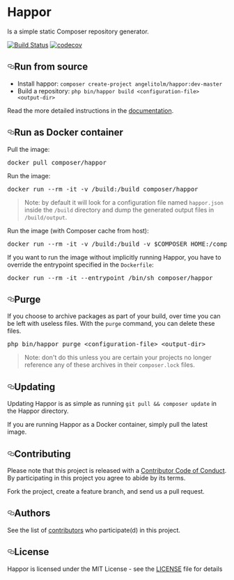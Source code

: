 # Happor
Is a simple static Composer repository generator.
<p><a href="https://travis-ci.org/composer/satis" rel="nofollow"><img src="https://camo.githubusercontent.com/770aad8227e550bb1958b38bce5430dea32f4bb9/68747470733a2f2f7472617669732d63692e6f72672f636f6d706f7365722f73617469732e7376673f6272616e63683d6d6173746572" alt="Build Status" data-canonical-src="https://travis-ci.org/composer/satis.svg?branch=master" style="max-width:100%;"></a>
<a href="https://codecov.io/gh/composer/satis" rel="nofollow"><img src="https://camo.githubusercontent.com/98acb1573f5e05041077f2e102ced22a64194b63/68747470733a2f2f636f6465636f762e696f2f67682f636f6d706f7365722f73617469732f6272616e63682f6d61737465722f67726170682f62616467652e737667" alt="codecov" data-canonical-src="https://codecov.io/gh/composer/satis/branch/master/graph/badge.svg" style="max-width:100%;"></a></p>
<h2><a id="user-content-run-from-source" class="anchor" aria-hidden="true" href="#run-from-source"><svg class="octicon octicon-link" viewBox="0 0 16 16" version="1.1" width="16" height="16" aria-hidden="true"><path fill-rule="evenodd" d="M4 9h1v1H4c-1.5 0-3-1.69-3-3.5S2.55 3 4 3h4c1.45 0 3 1.69 3 3.5 0 1.41-.91 2.72-2 3.25V8.59c.58-.45 1-1.27 1-2.09C10 5.22 8.98 4 8 4H4c-.98 0-2 1.22-2 2.5S3 9 4 9zm9-3h-1v1h1c1 0 2 1.22 2 2.5S13.98 12 13 12H9c-.98 0-2-1.22-2-2.5 0-.83.42-1.64 1-2.09V6.25c-1.09.53-2 1.84-2 3.25C6 11.31 7.55 13 9 13h4c1.45 0 3-1.69 3-3.5S14.5 6 13 6z"></path></svg></a>Run from source</h2>
<ul>
<li>Install happor: <code>composer create-project angelitolm/happor:dev-master</code></li>
<li>Build a repository: <code>php bin/happor build &lt;configuration-file&gt; &lt;output-dir&gt;</code></li>
</ul>
<p>Read the more detailed instructions in the <a href="https://getcomposer.org/doc/articles/handling-private-packages-with-satis.md" rel="nofollow">documentation</a>.</p>
<h2><a id="user-content-run-as-docker-container" class="anchor" aria-hidden="true" href="#run-as-docker-container"><svg class="octicon octicon-link" viewBox="0 0 16 16" version="1.1" width="16" height="16" aria-hidden="true"><path fill-rule="evenodd" d="M4 9h1v1H4c-1.5 0-3-1.69-3-3.5S2.55 3 4 3h4c1.45 0 3 1.69 3 3.5 0 1.41-.91 2.72-2 3.25V8.59c.58-.45 1-1.27 1-2.09C10 5.22 8.98 4 8 4H4c-.98 0-2 1.22-2 2.5S3 9 4 9zm9-3h-1v1h1c1 0 2 1.22 2 2.5S13.98 12 13 12H9c-.98 0-2-1.22-2-2.5 0-.83.42-1.64 1-2.09V6.25c-1.09.53-2 1.84-2 3.25C6 11.31 7.55 13 9 13h4c1.45 0 3-1.69 3-3.5S14.5 6 13 6z"></path></svg></a>Run as Docker container</h2>
<p>Pull the image:</p>
<div class="highlight highlight-source-shell"><pre>docker pull composer/happor</pre></div>
<p>Run the image:</p>
<div class="highlight highlight-source-shell"><pre>docker run --rm -it -v /build:/build composer/happor</pre></div>
<blockquote>
<p>Note: by default it will look for a configuration file named <code>happor.json</code>
inside the <code>/build</code> directory and dump the generated output files in
<code>/build/output</code>.</p>
</blockquote>
<p>Run the image (with Composer cache from host):</p>
<div class="highlight highlight-source-shell"><pre>docker run --rm -it -v /build:/build -v <span class="pl-smi">$COMPOSER_HOME</span>:/composer composer/happor</pre></div>
<p>If you want to run the image without implicitly running Happor, you have to
override the entrypoint specified in the <code>Dockerfile</code>:</p>
<div class="highlight highlight-source-shell"><pre>docker run --rm -it --entrypoint /bin/sh composer/happor</pre></div>
<h2><a id="user-content-purge" class="anchor" aria-hidden="true" href="#purge"><svg class="octicon octicon-link" viewBox="0 0 16 16" version="1.1" width="16" height="16" aria-hidden="true"><path fill-rule="evenodd" d="M4 9h1v1H4c-1.5 0-3-1.69-3-3.5S2.55 3 4 3h4c1.45 0 3 1.69 3 3.5 0 1.41-.91 2.72-2 3.25V8.59c.58-.45 1-1.27 1-2.09C10 5.22 8.98 4 8 4H4c-.98 0-2 1.22-2 2.5S3 9 4 9zm9-3h-1v1h1c1 0 2 1.22 2 2.5S13.98 12 13 12H9c-.98 0-2-1.22-2-2.5 0-.83.42-1.64 1-2.09V6.25c-1.09.53-2 1.84-2 3.25C6 11.31 7.55 13 9 13h4c1.45 0 3-1.69 3-3.5S14.5 6 13 6z"></path></svg></a>Purge</h2>
<p>If you choose to archive packages as part of your build, over time you can be
left with useless files. With the <code>purge</code> command, you can delete these files.</p>
<div class="highlight highlight-source-shell"><pre>php bin/happor purge <span class="pl-k">&lt;</span>configuration-file<span class="pl-k">&gt;</span> <span class="pl-k">&lt;</span>output-dir<span class="pl-k">&gt;</span></pre></div>
<blockquote>
<p>Note: don't do this unless you are certain your projects no longer reference
any of these archives in their <code>composer.lock</code> files.</p>
</blockquote>
<h2><a id="user-content-updating" class="anchor" aria-hidden="true" href="#updating"><svg class="octicon octicon-link" viewBox="0 0 16 16" version="1.1" width="16" height="16" aria-hidden="true"><path fill-rule="evenodd" d="M4 9h1v1H4c-1.5 0-3-1.69-3-3.5S2.55 3 4 3h4c1.45 0 3 1.69 3 3.5 0 1.41-.91 2.72-2 3.25V8.59c.58-.45 1-1.27 1-2.09C10 5.22 8.98 4 8 4H4c-.98 0-2 1.22-2 2.5S3 9 4 9zm9-3h-1v1h1c1 0 2 1.22 2 2.5S13.98 12 13 12H9c-.98 0-2-1.22-2-2.5 0-.83.42-1.64 1-2.09V6.25c-1.09.53-2 1.84-2 3.25C6 11.31 7.55 13 9 13h4c1.45 0 3-1.69 3-3.5S14.5 6 13 6z"></path></svg></a>Updating</h2>
<p>Updating Happor is as simple as running <code>git pull &amp;&amp; composer update</code> in the
Happor directory.</p>
<p>If you are running Happor as a Docker container, simply pull the latest image.</p>
<h2><a id="user-content-contributing" class="anchor" aria-hidden="true" href="#contributing"><svg class="octicon octicon-link" viewBox="0 0 16 16" version="1.1" width="16" height="16" aria-hidden="true"><path fill-rule="evenodd" d="M4 9h1v1H4c-1.5 0-3-1.69-3-3.5S2.55 3 4 3h4c1.45 0 3 1.69 3 3.5 0 1.41-.91 2.72-2 3.25V8.59c.58-.45 1-1.27 1-2.09C10 5.22 8.98 4 8 4H4c-.98 0-2 1.22-2 2.5S3 9 4 9zm9-3h-1v1h1c1 0 2 1.22 2 2.5S13.98 12 13 12H9c-.98 0-2-1.22-2-2.5 0-.83.42-1.64 1-2.09V6.25c-1.09.53-2 1.84-2 3.25C6 11.31 7.55 13 9 13h4c1.45 0 3-1.69 3-3.5S14.5 6 13 6z"></path></svg></a>Contributing</h2>
<p>Please note that this project is released with a <a href="http://contributor-covenant.org/version/1/4/" rel="nofollow">Contributor Code of Conduct</a>.
By participating in this project you agree to abide by its terms.</p>
<p>Fork the project, create a feature branch, and send us a pull request.</p>
<h2><a id="user-content-authors" class="anchor" aria-hidden="true" href="#authors"><svg class="octicon octicon-link" viewBox="0 0 16 16" version="1.1" width="16" height="16" aria-hidden="true"><path fill-rule="evenodd" d="M4 9h1v1H4c-1.5 0-3-1.69-3-3.5S2.55 3 4 3h4c1.45 0 3 1.69 3 3.5 0 1.41-.91 2.72-2 3.25V8.59c.58-.45 1-1.27 1-2.09C10 5.22 8.98 4 8 4H4c-.98 0-2 1.22-2 2.5S3 9 4 9zm9-3h-1v1h1c1 0 2 1.22 2 2.5S13.98 12 13 12H9c-.98 0-2-1.22-2-2.5 0-.83.42-1.64 1-2.09V6.25c-1.09.53-2 1.84-2 3.25C6 11.31 7.55 13 9 13h4c1.45 0 3-1.69 3-3.5S14.5 6 13 6z"></path></svg></a>Authors</h2>
<p>See the list of <a href="https://github.com/angelitolm/happor/contributors">contributors</a> who participate(d) in this project.</p>

<h2><a id="user-content-license" class="anchor" aria-hidden="true" href="#license"><svg class="octicon octicon-link" viewBox="0 0 16 16" version="1.1" width="16" height="16" aria-hidden="true"><path fill-rule="evenodd" d="M4 9h1v1H4c-1.5 0-3-1.69-3-3.5S2.55 3 4 3h4c1.45 0 3 1.69 3 3.5 0 1.41-.91 2.72-2 3.25V8.59c.58-.45 1-1.27 1-2.09C10 5.22 8.98 4 8 4H4c-.98 0-2 1.22-2 2.5S3 9 4 9zm9-3h-1v1h1c1 0 2 1.22 2 2.5S13.98 12 13 12H9c-.98 0-2-1.22-2-2.5 0-.83.42-1.64 1-2.09V6.25c-1.09.53-2 1.84-2 3.25C6 11.31 7.55 13 9 13h4c1.45 0 3-1.69 3-3.5S14.5 6 13 6z"></path></svg></a>License</h2>
<p>Happor is licensed under the MIT License - see the <a href="https://github.com/angelitolm/happor/blob/master/LICENSE">LICENSE</a> file for details</p>

